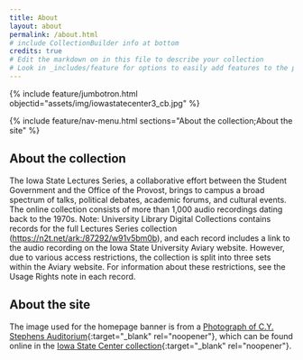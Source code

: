 ```yaml
---
title: About
layout: about
permalink: /about.html
# include CollectionBuilder info at bottom
credits: true
# Edit the markdown on in this file to describe your collection
# Look in _includes/feature for options to easily add features to the page
---
```


{% include feature/jumbotron.html objectid="assets/img/iowastatecenter3_cb.jpg" %} 

{% include feature/nav-menu.html sections="About the collection;About the site" %}

## About the collection

The Iowa State Lectures Series, a collaborative effort between the Student Government and the Office of the Provost, brings to campus a broad spectrum of talks, political debates, academic forums, and cultural events. The online collection consists of more than 1,000 audio recordings dating back to the 1970s. Note: University Library Digital Collections contains records for the full Lectures Series collection (https://n2t.net/ark:/87292/w91v5bm0b), and each record includes a link to the audio recording on the Iowa State University Aviary website. However, due to various access restrictions, the collection is split into three sets within the Aviary website. For information about these restrictions, see the Usage Rights note in each record.

## About the site
The image used for the homepage banner is from a [Photograph of C.Y. Stephens Auditorium](https://n2t.net/ark:/87292/w97z7s){:target="_blank" rel="noopener"}, which can be found online in the [Iowa State Center collection](https://n2t.net/ark:/87292/w92v2c93b){:target="_blank" rel="noopener"}.